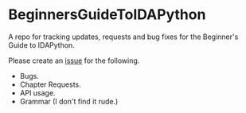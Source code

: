 # BeginnersGuideToIDAPython
A repo for tracking updates, requests and bug fixes for the Beginner's Guide to IDAPython. 

Please create an [issue](https://github.com/alexander-hanel/BeginnersGuideToIDAPython/issues) for the following. 
 * Bugs. 
 * Chapter Requests.
 * API usage.
 * Grammar (I don't find it rude.) 
